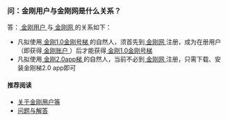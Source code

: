### 问：金刚用户与金刚网是什么关系？

答：[ 金刚用户 ](https://a2zitpro.github.io/web/金刚用户)与[ 金刚网 ](https://a2zitpro.github.io/web/金刚中文网)的关系如下：
- 凡拟使用[ 金刚1.0金刚号梯 ]()的自然人，须首先到[ 金刚网 ](https://a2zitpro.github.io/web/金刚中文网)注册，成为在册用户（即获得[ 金刚账户 ](https://a2zitpro.github.io/web/金刚账户)）后才能获得[ 金刚1.0金刚号梯 ]()
- 凡拟使用[ 金刚2.0app梯 ]()的自然人，当前不必到[ 金刚网 ](https://a2zitpro.github.io/web/金刚中文网)注册，只需下载、安装金刚梯2.0 app即可

#### 推荐阅读
- [关于金刚用户等](https://a2zitpro.github.io/web/列表-金刚用户及相关问题)
- [问题与解答](https://a2zitpro.github.io/web/列表-问题与解答)

